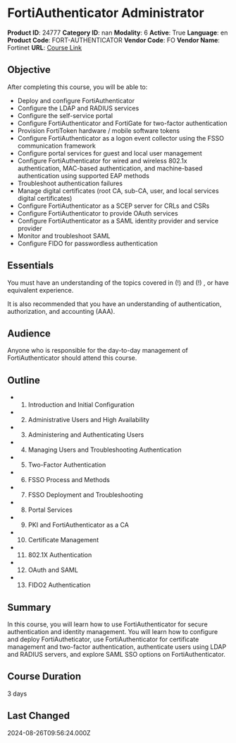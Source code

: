 # FortiAuthenticator Administrator

**Product ID**: 24777
**Category ID**: nan
**Modality**: 6
**Active**: True
**Language**: en
**Product Code**: FORT-AUTHENTICATOR
**Vendor Code**: FO
**Vendor Name**: Fortinet
**URL**: [Course Link](https://www.fastlaneus.com/course/fortinet-fort-authenticator)

## Objective
After completing this course, you will be able to: 


- Deploy and configure FortiAuthenticator
- Configure the LDAP and RADIUS services
- Configure the self-service portal
- Configure FortiAuthenticator and FortiGate for two-factor authentication
- Provision FortiToken hardware / mobile software tokens
- Configure FortiAuthenticator as a logon event collector using the FSSO communication framework
- Configure portal services for guest and local user management
- Configure FortiAuthenticator for wired and wireless 802.1x authentication, MAC-based authentication, and machine-based authentication using supported EAP methods
- Troubleshoot authentication failures
- Manage digital certificates (root CA, sub-CA, user, and local services digital certificates)
- Configure FortiAuthenticator as a SCEP server for CRLs and CSRs
- Configure FortiAuthenticator to provide OAuth services
- Configure FortiAuthenticator as a SAML identity provider and service provider
- Monitor and troubleshoot SAML
- Configure FIDO for passwordless authentication

## Essentials
You must have an understanding of the topics covered in (!)  and (!) , or have equivalent experience.

It is also recommended that you have an understanding of authentication, authorization, and accounting (AAA).

## Audience
Anyone who is responsible for the day-to-day management of FortiAuthenticator should attend this course.

## Outline
- 1. Introduction and Initial Configuration
- 2. Administrative Users and High Availability
- 3. Administering and Authenticating Users
- 4. Managing Users and Troubleshooting Authentication
- 5. Two-Factor Authentication
- 6. FSSO Process and Methods
- 7. FSSO Deployment and Troubleshooting
- 8. Portal Services
- 9. PKI and FortiAuthenticator as a CA
- 10. Certificate Management
- 11. 802.1X Authentication
- 12. OAuth and SAML
- 13. FIDO2 Authentication

## Summary
In this course, you will learn how to use FortiAuthenticator for secure authentication and identity management. You will learn how to configure and deploy FortiAutheticator, use FortiAuthenticator for certificate management and two-factor authentication, authenticate users using LDAP and RADIUS servers, and explore SAML SSO options on FortiAuthenticator.

## Course Duration
3 days

## Last Changed
2024-08-26T09:56:24.000Z
